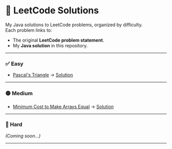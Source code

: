 # 📝 LeetCode Solutions

My Java solutions to LeetCode problems, organized by difficulty.  
Each problem links to:
- The original **LeetCode problem statement**.
- My **Java solution** in this repository.

---

### ✅ Easy
- [Pascal's Triangle](https://leetcode.com/problems/pascals-triangle/) → [Solution](easy/PascalsTriangle.java)

---

### 🟡 Medium
- [Minimum Cost to Make Arrays Equal](https://leetcode.com/problems/rearranging-fruits/) → [Solution](medium/Rearranging.java)

---

### 🔴 Hard
*(Coming soon...)*

---

